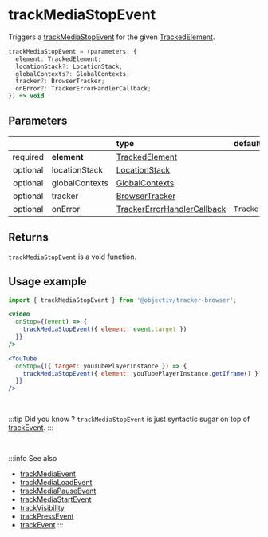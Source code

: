 # trackMediaStopEvent

Triggers a [trackMediaStopEvent](/taxonomy/reference/events/MediaStopEvent.md) for the given [TrackedElement](/tracking/browser/api-reference/definitions/TrackedElement.md).

```typescript
trackMediaStopEvent = (parameters: {
  element: TrackedElement;
  locationStack?: LocationStack;
  globalContexts?: GlobalContexts;
  tracker?: BrowserTracker;
  onError?: TrackerErrorHandlerCallback;
}) => void
```

## Parameters
|          |             | type                                                                                                                                                     | default value
| :-:      | :--         | :--                                                                                                                                                      | :--           
| required | **element**    | [TrackedElement](/tracking/browser/api-reference/definitions/TrackedElement.md)                           |
| optional | locationStack  | [LocationStack](/tracking/browser/api-reference/core/LocationStack.md)                                    |
| optional | globalContexts | [GlobalContexts](/tracking/browser/api-reference/core/GlobalContexts.md)                                  |
| optional | tracker        | [BrowserTracker](/tracking/browser/api-reference/general/BrowserTracker.md)                               |
| optional | onError        | [TrackerErrorHandlerCallback](/tracking/browser/api-reference/definitions/TrackerErrorHandlerCallback.md) | `TrackerConsole.error`

## Returns
`trackMediaStopEvent` is a void function.

## Usage example

```jsx
import { trackMediaStopEvent } from '@objectiv/tracker-browser';
```

```jsx
<video
  onStop={(event) => {
    trackMediaStopEvent({ element: event.target })
  }}
/>
```

```jsx
<YouTube
  onStop={({ target: youTubePlayerInstance }) => {
    trackMediaStopEvent({ element: youTubePlayerInstance.getIframe() })
  }}
/>
```

<br />

:::tip Did you know ?
`trackMediaStopEvent` is just syntactic sugar on top of [trackEvent](/tracking/browser/api-reference/eventTrackers/trackEvent.md).
:::

<br />

:::info See also
- [trackMediaEvent](/tracking/browser/api-reference/eventTrackers/trackMediaEvent.md)
- [trackMediaLoadEvent](/tracking/browser/api-reference/eventTrackers/trackMediaLoadEvent.md)
- [trackMediaPauseEvent](/tracking/browser/api-reference/eventTrackers/trackMediaPauseEvent.md)
- [trackMediaStartEvent](/tracking/browser/api-reference/eventTrackers/trackMediaStartEvent.md)
- [trackVisibility](/tracking/browser/api-reference/eventTrackers/trackVisibility.md)
- [trackPressEvent](/tracking/browser/api-reference/eventTrackers/trackPressEvent.md)
- [trackEvent](/tracking/browser/api-reference/eventTrackers/trackEvent.md)
  :::
